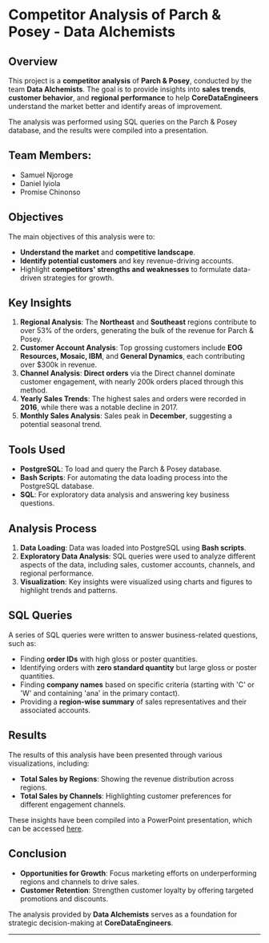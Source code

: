 # Competitor Analysis of Parch & Posey - Data Alchemists

## Overview

This project is a **competitor analysis** of **Parch & Posey**, conducted by the team **Data Alchemists**. The goal is to provide insights into **sales trends**, **customer behavior**, and **regional performance** to help **CoreDataEngineers** understand the market better and identify areas of improvement.

The analysis was performed using SQL queries on the Parch & Posey database, and the results were compiled into a presentation.

## Team Members:
- Samuel Njoroge
- Daniel Iyiola
- Promise Chinonso

## Objectives

The main objectives of this analysis were to:
- **Understand the market** and **competitive landscape**.
- **Identify potential customers** and key revenue-driving accounts.
- Highlight **competitors' strengths and weaknesses** to formulate data-driven strategies for growth.

## Key Insights

1. **Regional Analysis**: The **Northeast** and **Southeast** regions contribute to over 53% of the orders, generating the bulk of the revenue for Parch & Posey.
2. **Customer Account Analysis**: Top grossing customers include **EOG Resources, Mosaic, IBM**, and **General Dynamics**, each contributing over $300k in revenue.
3. **Channel Analysis**: **Direct orders** via the Direct channel dominate customer engagement, with nearly 200k orders placed through this method.
4. **Yearly Sales Trends**: The highest sales and orders were recorded in **2016**, while there was a notable decline in 2017.
5. **Monthly Sales Analysis**: Sales peak in **December**, suggesting a potential seasonal trend.

## Tools Used
- **PostgreSQL**: To load and query the Parch & Posey database.
- **Bash Scripts**: For automating the data loading process into the PostgreSQL database.
- **SQL**: For exploratory data analysis and answering key business questions.

## Analysis Process

1. **Data Loading**: Data was loaded into PostgreSQL using **Bash scripts**.
2. **Exploratory Data Analysis**: SQL queries were used to analyze different aspects of the data, including sales, customer accounts, channels, and regional performance.
3. **Visualization**: Key insights were visualized using charts and figures to highlight trends and patterns.

## SQL Queries

A series of SQL queries were written to answer business-related questions, such as:
- Finding **order IDs** with high gloss or poster quantities.
- Identifying orders with **zero standard quantity** but large gloss or poster quantities.
- Finding **company names** based on specific criteria (starting with 'C' or 'W' and containing 'ana' in the primary contact).
- Providing a **region-wise summary** of sales representatives and their associated accounts.

## Results

The results of this analysis have been presented through various visualizations, including:
- **Total Sales by Regions**: Showing the revenue distribution across regions.
- **Total Sales by Channels**: Highlighting customer preferences for different engagement channels.

These insights have been compiled into a PowerPoint presentation, which can be accessed [here](https://docs.google.com/presentation/d/1i7VPkD1MSkevTLqeXsa3ONN6Wff2MRpkOuK_y4ihV9M/edit?usp=sharing).

## Conclusion

- **Opportunities for Growth**: Focus marketing efforts on underperforming regions and channels to drive sales.
- **Customer Retention**: Strengthen customer loyalty by offering targeted promotions and discounts.
  
The analysis provided by **Data Alchemists** serves as a foundation for strategic decision-making at **CoreDataEngineers**.

---

